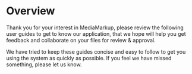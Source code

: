 # Overview

Thank you for your interest in MediaMarkup, please review the following user guides to get to know our application, that we hope will help you get feedback and collaborate on your files for review & approval.

We have tried to keep these guides concise and easy to follow to get you using the system as quickly as possible. If you feel we have missed something, please let us know.



